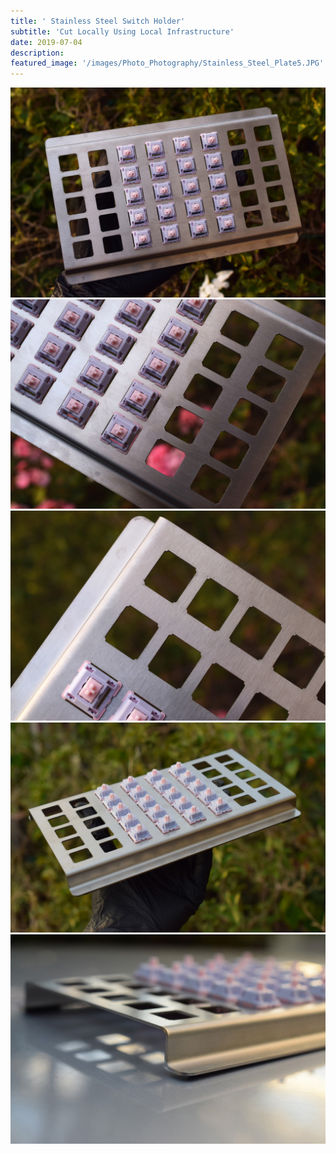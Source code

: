 ```yaml
---
title: ' Stainless Steel Switch Holder'
subtitle: 'Cut Locally Using Local Infrastructure'
date: 2019-07-04
description: 
featured_image: '/images/Photo_Photography/Stainless_Steel_Plate5.JPG'
---
```


<div class="gallery" data-columns="2">
    <img src="/images/Photo_Photography/Stainless_Steel_Plate.JPG">
    <img src="/images/Photo_Photography/Stainless_Steel_Plate2.JPG">
    <img src="/images/Photo_Photography/Stainless_Steel_Plate3.JPG">
    <img src="/images/Photo_Photography/Stainless_Steel_Plate4.JPG">
</div>

<div class="gallery" data-columns="1">
    <img src="/images/Photo_Photography/Stainless_Steel_Plate5.JPG">
</div>

